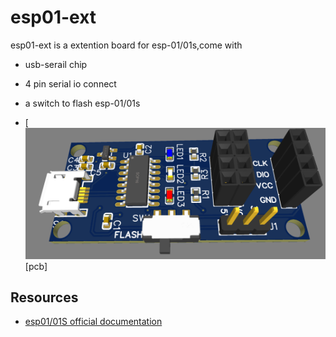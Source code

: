 # esp01-ext

esp01-ext is a extention board for esp-01/01s,come with
- usb-serail chip 
- 4 pin serial io connect
- a switch to  flash esp-01/01s

- [![pcb](https://github.com/bj5/esp01-ext/blob/main/docs/esp01-ext-3d.png)[pcb]

## Resources

- [esp01/01S official documentation](https://docs.ai-thinker.com/en/esp8266)

